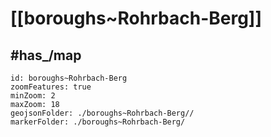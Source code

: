 # [[boroughs~Rohrbach-Berg]] 


## #has_/map  



```leaflet
id: boroughs~Rohrbach-Berg
zoomFeatures: true 
minZoom: 2 
maxZoom: 18
geojsonFolder: ./boroughs~Rohrbach-Berg//
markerFolder: ./boroughs~Rohrbach-Berg/
```


